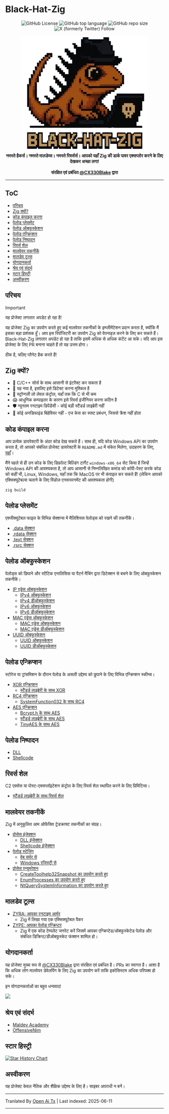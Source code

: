 # Black-Hat-Zig

<p align="center">
  <img alt="GitHub License" src="https://img.shields.io/github/license/CX330Blake/black-hat-zig">
  <img alt="GitHub top language" src="https://img.shields.io/github/languages/top/cx330blake/black-hat-zig">
  <img alt="GitHub repo size" src="https://img.shields.io/github/repo-size/cx330blake/black-hat-zig">
  <img alt="X (formerly Twitter) Follow" src="https://img.shields.io/twitter/follow/CX330Blake">
</p>

<p height="350px" align="center">
  <img src="https://raw.githubusercontent.com/CX330Blake/Black-Hat-Zig/main/Black-Hat-Zig.png">
  <br/>
  <b>नमस्ते हैकर्स। नमस्ते मालडेव्स। नमस्ते रिवर्सर्स। आपको यहाँ Zig की डार्क पावर एक्सप्लोर करने के लिए देखकर अच्छा लगा!</b><br/><br/>
  <b>संरक्षित एवं प्रबंधित <a href="https://github.com/cx330blake">@CX330Blake</a> द्वारा</b>
</p>

---

## ToC

- [परिचय](#intro)
- [Zig क्यों?](#why-zig)
- [कोड कंपाइल करना](#compiling-the-codes)
- [पेलोड प्लेसमेंट](#payload-placement)
- [पेलोड ऑबफुस्केशन](#payload-obfuscation)
- [पेलोड एन्क्रिप्शन](#payload-encryption)
- [पेलोड निष्पादन](#payload-execution)
- [रिवर्स शेल](#reverse-shell)
- [मालवेयर तकनीकें](#malware-techniques)
- [मालडेव टूल्स](#maldev-tools)
- [योगदानकर्ता](#contributors)
- [श्रेय एवं संदर्भ](#credits--references)
- [स्टार हिस्ट्री](#star-history)
- [अस्वीकरण](#disclaimer)

## परिचय

> [!IMPORTANT]
> यह प्रोजेक्ट लगातार अपडेट हो रहा है!

यह प्रोजेक्ट Zig का उपयोग करते हुए कई मालवेयर तकनीकों के इम्प्लीमेंटेशन प्रदान करता है, क्योंकि मैं इसका बड़ा प्रशंसक हूँ। आप इस रिपॉजिटरी का उपयोग Zig को वेपनाइज़ करने के लिए कर सकते हैं। Black-Hat-Zig लगातार अपडेट हो रहा है ताकि इसमें अधिक से अधिक कंटेंट आ सके। यदि आप इस प्रोजेक्ट के लिए PR बनाना चाहते हैं तो यह उत्तम होगा।

ठीक है, चलिए प्लैनेट हैक करते हैं!

## Zig क्यों?

- 🤝 C/C++ सोर्स के साथ आसानी से इंटरैक्ट कर सकता है
- 🔎 यह नया है, इसलिए इसे डिटेक्ट करना मुश्किल है
- 💪 स्ट्रॉन्गली लो लेवल कंट्रोल, यहाँ तक कि C से भी कम
- 😱 आधुनिक कम्पाइलर के कारण इसे रिवर्स इंजीनियर करना कठिन है
- 🛡️ न्यूनतम रनटाइम डिपेंडेंसी - कोई बड़ी स्टैंडर्ड लाइब्रेरी नहीं
- 🎯 कोई अनडिफाइंड बिहेवियर नहीं - एज केस का स्पष्ट प्रबंधन, जिससे क्रैश नहीं होता

## कोड कंपाइल करना

आप प्रत्येक डायरेक्टरी के अंदर कोड देख सकते हैं। साथ ही, यदि कोड Windows API का उपयोग करता है, तो आपको संबंधित प्रोजेक्ट डायरेक्टरी के `README.md` में संकेत मिलेगा, उदाहरण के लिए, [यहाँ](https://raw.githubusercontent.com/CX330Blake/Black-Hat-Zig/main/Payload-Encryption/AES/bcrypt_aes/)।

मैंने पहले से ही उन कोड के लिए डिफ़ॉल्ट बिल्डिंग टार्गेट `windows-x86_64` सेट किया है जिन्हें Windows API की आवश्यकता है, तो आप आसानी से निम्नलिखित कमांड को कॉपी-पेस्ट करके कोड को कहीं भी, Linux, Windows, यहाँ तक कि MacOS पर भी कंपाइल कर सकते हैं! (लेकिन आपको एक्सिक्यूटेबल्स चलाने के लिए विंडोज़ एनवायरनमेंट की आवश्यकता होगी)

```bash
zig build
```

## पेलोड प्लेसमेंट

एक्जीक्यूटेबल फाइल के विभिन्न सेक्शन्स में मैलिशियस पेलोड्स को रखने की तकनीकें।

- [.data सेक्शन](https://raw.githubusercontent.com/CX330Blake/Black-Hat-Zig/main/Payload-Placement/dot_data_section/)
- [.rdata सेक्शन](https://raw.githubusercontent.com/CX330Blake/Black-Hat-Zig/main/Payload-Placement/dot_rdata_section/)
- [.text सेक्शन](https://raw.githubusercontent.com/CX330Blake/Black-Hat-Zig/main/Payload-Placement/dot_text_section/)
- [.rsrc सेक्शन](https://raw.githubusercontent.com/CX330Blake/Black-Hat-Zig/main/Payload-Placement/dot_rsrc_section/)

## पेलोड ऑबफुस्केशन

पेलोड्स को छिपाने और स्टैटिक एनालिसिस या पैटर्न मैचिंग द्वारा डिटेक्शन से बचने के लिए ऑबफुस्केशन तकनीकें।

- [IP एड्रेस ऑबफुस्केशन](https://raw.githubusercontent.com/CX330Blake/Black-Hat-Zig/main/Payload-Obfuscation/IP-Address-Obfuscation/)
  - [IPv4 ऑबफुस्केशन](https://raw.githubusercontent.com/CX330Blake/Black-Hat-Zig/main/Payload-Obfuscation/IP-Address-Obfuscation/ipv4_obfuscation/)
  - [IPv4 डीऑबफुस्केशन](https://raw.githubusercontent.com/CX330Blake/Black-Hat-Zig/main/Payload-Obfuscation/IP-Address-Obfuscation/ipv4_deobfuscation/)
  - [IPv6 ऑबफुस्केशन](https://raw.githubusercontent.com/CX330Blake/Black-Hat-Zig/main/Payload-Obfuscation/IP-Address-Obfuscation/ipv6_obfuscation/)
  - [IPv6 डीऑबफुस्केशन](https://raw.githubusercontent.com/CX330Blake/Black-Hat-Zig/main/Payload-Obfuscation/IP-Address-Obfuscation/ipv6_deobfuscation/)
- [MAC एड्रेस ऑबफुस्केशन](https://raw.githubusercontent.com/CX330Blake/Black-Hat-Zig/main/Payload-Obfuscation/MAC-Address-Obfuscation/)
  - [MAC एड्रेस ऑबफुस्केशन](https://raw.githubusercontent.com/CX330Blake/Black-Hat-Zig/main/Payload-Obfuscation/MAC-Address-Obfuscation/MACFuscation/)
  - [MAC एड्रेस डीऑबफुस्केशन](https://raw.githubusercontent.com/CX330Blake/Black-Hat-Zig/main/Payload-Obfuscation/MAC-Address-Obfuscation/MACDeobfuscation/)
- [UUID ऑबफुस्केशन](https://raw.githubusercontent.com/CX330Blake/Black-Hat-Zig/main/Payload-Obfuscation/UUID-Obfuscation/)
  - [UUID ऑबफुस्केशन](https://raw.githubusercontent.com/CX330Blake/Black-Hat-Zig/main/Payload-Obfuscation/UUID-Obfuscation/UUIDFuscation/)
  - [UUID डीऑबफुस्केशन](https://raw.githubusercontent.com/CX330Blake/Black-Hat-Zig/main/Payload-Obfuscation/UUID-Obfuscation/UUIDDeobfuscation/)

## पेलोड एन्क्रिप्शन

स्टोरेज या ट्रांसमिशन के दौरान पेलोड के असली उद्देश्य को छुपाने के लिए विभिन्न एन्क्रिप्शन स्कीम्स।

- [XOR एन्क्रिप्शन](https://raw.githubusercontent.com/CX330Blake/Black-Hat-Zig/main/Payload-Encryption/XOR/)
  - [स्टैंडर्ड लाइब्रेरी के साथ XOR](https://raw.githubusercontent.com/CX330Blake/Black-Hat-Zig/main/Payload-Encryption/XOR/std_lib_xor/)
- [RC4 एन्क्रिप्शन](https://raw.githubusercontent.com/CX330Blake/Black-Hat-Zig/main/Payload-Encryption/RC4/)
  - [SystemFunction032 के साथ RC4](https://raw.githubusercontent.com/CX330Blake/Black-Hat-Zig/main/Payload-Encryption/RC4/system_function_032_rc4/)
- [AES एन्क्रिप्शन](https://raw.githubusercontent.com/CX330Blake/Black-Hat-Zig/main/Payload-Encryption/AES/)
  - [Bcrypt.h के साथ AES](https://raw.githubusercontent.com/CX330Blake/Black-Hat-Zig/main/Payload-Encryption/AES/bcrypt_aes/)
  - [स्टैंडर्ड लाइब्रेरी के साथ AES](https://raw.githubusercontent.com/CX330Blake/Black-Hat-Zig/main/Payload-Encryption/AES/std_aes/)
  - [TinyAES के साथ AES](https://raw.githubusercontent.com/CX330Blake/Black-Hat-Zig/main/Payload-Encryption/AES/tiny_aes/)

## पेलोड निष्पादन

- [DLL](https://raw.githubusercontent.com/CX330Blake/Black-Hat-Zig/main/Payload-Execution/dll/)
- [Shellcode](https://raw.githubusercontent.com/CX330Blake/Black-Hat-Zig/main/Payload-Execution/shellcode/)

## रिवर्स शेल

C2 एक्सेस या पोस्ट-एक्सप्लॉइटेशन कंट्रोल के लिए रिवर्स शेल स्थापित करने के लिए प्रिमिटिव्स।

- [स्टैंडर्ड लाइब्रेरी के साथ रिवर्स शेल](https://raw.githubusercontent.com/CX330Blake/Black-Hat-Zig/main/Reverse-Shell/std_reverse_shell/)

## मालवेयर तकनीकें

Zig में अनुकूलित आम ऑफेंसिव ट्रेडक्राफ्ट तकनीकों का संग्रह।

- [प्रोसेस इंजेक्शन](https://raw.githubusercontent.com/CX330Blake/Black-Hat-Zig/main/Malware-Techniques/Process-Injection/)
  - [DLL इंजेक्शन](https://raw.githubusercontent.com/CX330Blake/Black-Hat-Zig/main/Malware-Techniques/Process-Injection/dll_injection/)
  - [Shellcode इंजेक्शन](https://raw.githubusercontent.com/CX330Blake/Black-Hat-Zig/main/Malware-Techniques/Process-Injection/shellcode_injection/)
- [पेलोड स्टेजिंग](https://raw.githubusercontent.com/CX330Blake/Black-Hat-Zig/main/Malware-Techniques/Payload-Staging/)
  - [वेब सर्वर से](https://raw.githubusercontent.com/CX330Blake/Black-Hat-Zig/main/Malware-Techniques/Payload-Staging/web_server/)
  - [Windows रजिस्ट्री से](https://raw.githubusercontent.com/CX330Blake/Black-Hat-Zig/main/Malware-Techniques/Payload-Staging/windows_registry/)
- [प्रोसेस एन्यूमरेशन](https://raw.githubusercontent.com/CX330Blake/Black-Hat-Zig/main/Malware-Techniques/Process-Enumeration/)
  - [CreateToolhelp32Snapshot का उपयोग करते हुए](https://raw.githubusercontent.com/CX330Blake/Black-Hat-Zig/main/Malware-Techniques/Process-Enumeration/create_tool_help_32_snapshot/)
  - [EnumProcesses का उपयोग करते हुए](https://raw.githubusercontent.com/CX330Blake/Black-Hat-Zig/main/Malware-Techniques/Process-Enumeration/enum_processes/)
  - [NtQuerySystemInformation का उपयोग करते हुए](https://raw.githubusercontent.com/CX330Blake/Black-Hat-Zig/main/Malware-Techniques/Process-Enumeration/nt_query_system_information/)

## मालडेव टूल्स

- [ZYRA: आपका रनटाइम आर्मर](https://github.com/cx330blake/zyra)
  - Zig में लिखा गया एक एक्सिक्यूटेबल पैकर
- [ZYPE: आपका पेलोड एन्क्रिप्टर](https://github.com/cx330blake/zype)
  - Zig में एक कोड टेम्पलेट जनरेट करें जिसमें आपका एन्क्रिप्टेड/ऑबफुस्केटेड पेलोड और संबंधित डिक्रिप्ट/डीऑबफुस्केट फंक्शन शामिल हो।

## योगदानकर्ता

यह प्रोजेक्ट मुख्य रूप से [@CX330Blake](https://github.com/CX330Blake) द्वारा संरक्षित एवं प्रबंधित है। PRs का स्वागत है। आशा है कि अधिक लोग मालवेयर डेवेलपिंग के लिए Zig का उपयोग करें ताकि इकोसिस्टम अधिक परिपक्व हो सके।

इन योगदानकर्ताओं का बहुत धन्यवाद!

<a href="https://github.com/CX330Blake/black-hat-zig/graphs/contributors">
  <img src="https://contrib.rocks/image?repo=CX330Blake/black-hat-zig" />
</a>

## श्रेय एवं संदर्भ

- [Maldev Academy](https://maldevacademy.com/)
- [OffensiveNim](https://github.com/byt3bl33d3r/OffensiveNim)

## स्टार हिस्ट्री

[![Star History Chart](https://api.star-history.com/svg?repos=CX330blake/black-hat-zig&type=Date)](https://www.star-history.com/#CX330blake/black-hat-zig&Date)

## अस्वीकरण

यह प्रोजेक्ट केवल नैतिक और शैक्षिक उद्देश्य के लिए है। साइबर अपराधी न बनें।


---


Tranlated By [Open Ai Tx](https://github.com/OpenAiTx/OpenAiTx) | Last indexed: 2025-06-11


---